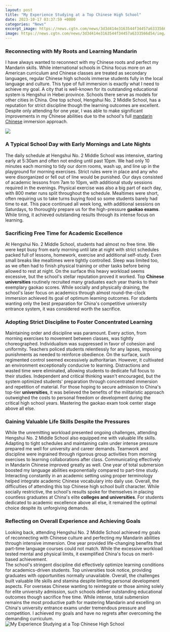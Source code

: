 ```yaml
---
layout: post
title: "My Experience Studying at a Top Chinese High School"
date: 2023-10-17 03:37:59 +0000
categories: "News"
excerpt_image: https://news.cgtn.com/news/3d3d414e3163544f34457a6333566d54/img/49793313d9d343668da38fffb73d8d42/49793313d9d343668da38fffb73d8d42.jpg
image: https://news.cgtn.com/news/3d3d414e3163544f34457a6333566d54/img/49793313d9d343668da38fffb73d8d42/49793313d9d343668da38fffb73d8d42.jpg
---
```


### Reconnecting with My Roots and Learning Mandarin 
I have always wanted to reconnect with my Chinese roots and perfect my Mandarin skills. While international schools in China focus more on an American curriculum and Chinese classes are treated as secondary languages, regular Chinese high schools immerse students fully in the local language and culture. This type of full immersion is exactly what I need to achieve my goal. 
A city that is well-known for its outstanding educational system is Hengshui in Hebei province. Schools there serve as models for other cities in China. One top school, Hengshui No. 2 Middle School, has a reputation for strict discipline though the learning outcomes are excellent. Despite only attending for one year, I was able to make significant improvements in my Chinese abilities due to the school's full [mandarin Chinese](https://thelivenews.github.io/2023-12-11-a-comprehensive-guide-for-first-time-visitors-to-qatar/) immersion approach.

![](https://news.cgtn.com/news/3d3d414e3163544f34457a6333566d54/img/243f9ceee6bd4a25b575cff3ac6719ad/243f9ceee6bd4a25b575cff3ac6719ad.jpg)
### A Typical School Day with Early Mornings and Late Nights  
The daily schedule at Hengshui No. 2 Middle School was intensive, starting early at 5:30am and often not ending until past 10pm. We had only 10 minutes each morning to tidy our dorm rooms, wash up, and line up in the playground for morning exercises. Strict rules were in place and any who were disorganized or fell out of line would be punished. Our days consisted of academic lessons from 7am to 10pm, with additional study sessions required in the evenings. 
Physical exercise was also a big part of each day, with 800 meter runs split throughout the schedule. Mealtimes were short, often requiring us to take turns buying food so some students barely had time to eat. This pace continued all week long, with additional sessions on Saturdays, to thoroughly prepare us for the high-pressure **gaokao exams**. While tiring, it achieved outstanding results through its intense focus on learning.
### Sacrificing Free Time for Academic Excellence
At Hengshui No. 2 Middle School, students had almost no free time. We were kept busy from early morning until late at night with strict schedules packed full of lessons, homework, exercise and additional self-study. Even small breaks like mealtimes were tightly controlled. Sleep was limited too, as we often had to finish physical training or other tasks before being allowed to rest at night. 
On the surface this heavy workload seems excessive, but the school's stellar reputation proved it worked. Top **Chinese universities** routinely recruited many graduates each year thanks to their exemplary gaokao scores. While socially and physically draining, the school's laser focus on academics through almost round-the-clock immersion achieved its goal of optimum learning outcomes. For students wanting only the best preparation for China's competitive university entrance system, it was considered worth the sacrifice.
### Adopting Strict Discipline to Foster Concentrated Learning  
Maintaining order and discipline was paramount. Every action, from morning exercises to movement between classes, was tightly choreographed. Individualism was suppressed in favor of cohesion and uniformity. Teachers policed students relentlessly for any lapses, imposing punishments as needed to reinforce obedience. 
On the surface, such regimented control seemed excessively authoritarian. However, it cultivated an environment exceptionally conducive to learning. Distractions and wasted time were eliminated, allowing students to dedicate full focus to their studies. Independent and critical thinking wasn't encouraged, but the system optimized students' preparation through concentrated immersion and repetition of material. 
For those hoping to secure admission to China's top-tier **universities**, it was believed the benefits of the militaristic approach outweighed the costs to personal freedom or development during the critical high school years. Mastering the gaokao exam took center stage above all else.
### Gaining Valuable Life Skills Despite the Pressures  
While the unremitting workload presented ongoing challenges, attending Hengshui No. 2 Middle School also equipped me with valuable life skills. Adapting to tight schedules and maintaining calm under intense pressure prepared me well for university and career demands. Teamwork and discipline were ingrained through rigorous group activities from morning exercises to learning collaborations after class. 
Communicating effectively in Mandarin Chinese improved greatly as well. One year of total submersion boosted my language abilities exponentially compared to part-time study. Interacting constantly in an academic setting using proper terminology helped integrate academic Chinese vocabulary into daily use. 
Overall, the difficulties of attending this top Chinese high school built character. While socially restrictive, the school's results spoke for themselves in placing countless graduates at China's elite **colleges and universities**. For students dedicated to academic excellence above all else, it remained the optimal choice despite its unforgiving demands.
### Reflecting on Overall Experience and Achieving Goals
Looking back, attending Hengshui No. 2 Middle School achieved my goals of reconnecting with Chinese culture and perfecting my Mandarin abilities through intensive immersion. One year provided life-changing benefits that part-time language courses could not match. While the excessive workload tested mental and physical limits, it exemplified China's focus on merit-based achievement.  
The school's stringent discipline did effectively optimize learning conditions for academics-driven students. Top universities took notice, providing graduates with opportunities normally unavailable. Overall, the challenges built valuable life skills and stamina despite limiting personal development aspects. 
For overseas Chinese wanting to reintegrate or those aiming solely for elite university admission, such schools deliver outstanding educational outcomes though sacrifice free time. While intense, total submersion remains the most productive path for mastering Mandarin and excelling on China's university entrance exams under tremendous pressure and competition. I achieved my goals and have no regrets after overcoming the demanding curriculum.
![My Experience Studying at a Top Chinese High School](https://news.cgtn.com/news/3d3d414e3163544f34457a6333566d54/img/49793313d9d343668da38fffb73d8d42/49793313d9d343668da38fffb73d8d42.jpg)